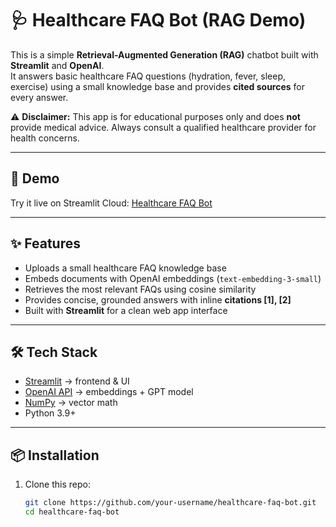 # 🩺 Healthcare FAQ Bot (RAG Demo)

This is a simple **Retrieval-Augmented Generation (RAG)** chatbot built with **Streamlit** and **OpenAI**.  
It answers basic healthcare FAQ questions (hydration, fever, sleep, exercise) using a small knowledge base and provides **cited sources** for every answer.

⚠️ **Disclaimer:** This app is for educational purposes only and does **not** provide medical advice. Always consult a qualified healthcare provider for health concerns.

---

## 🚀 Demo
Try it live on Streamlit Cloud: [Healthcare FAQ Bot](https://healthbotfaq.streamlit.app/)

---

## ✨ Features
- Uploads a small healthcare FAQ knowledge base
- Embeds documents with OpenAI embeddings (`text-embedding-3-small`)
- Retrieves the most relevant FAQs using cosine similarity
- Provides concise, grounded answers with inline **citations [1], [2]**
- Built with **Streamlit** for a clean web app interface

---

## 🛠️ Tech Stack
- [Streamlit](https://streamlit.io/) → frontend & UI
- [OpenAI API](https://platform.openai.com/) → embeddings + GPT model
- [NumPy](https://numpy.org/) → vector math
- Python 3.9+

---

## 📦 Installation

1. Clone this repo:
   ```bash
   git clone https://github.com/your-username/healthcare-faq-bot.git
   cd healthcare-faq-bot
